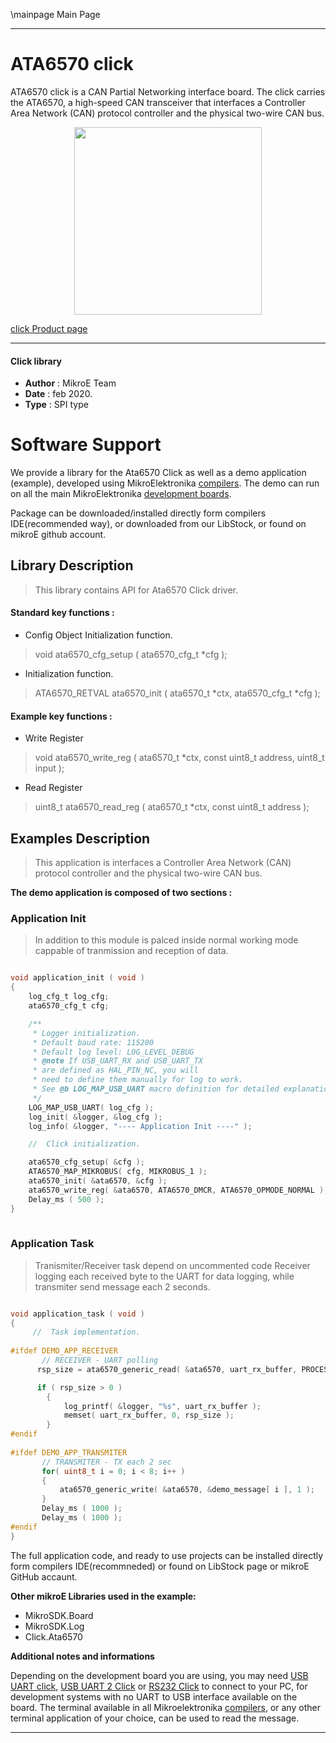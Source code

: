 \mainpage Main Page
 
---
# ATA6570 click

ATA6570 click is a CAN Partial Networking interface board. The click carries the ATA6570, a high-speed CAN transceiver that interfaces a Controller Area Network (CAN) protocol controller and the physical two-wire CAN bus. 

<p align="center">
  <img src="https://download.mikroe.com/images/click_for_ide/ata6570_click.png" height=300px>
</p>

[click Product page](https://www.mikroe.com/ata6570-click)

---


#### Click library 

- **Author**        : MikroE Team
- **Date**          : feb 2020.
- **Type**          : SPI type


# Software Support

We provide a library for the Ata6570 Click 
as well as a demo application (example), developed using MikroElektronika 
[compilers](https://shop.mikroe.com/compilers). 
The demo can run on all the main MikroElektronika [development boards](https://shop.mikroe.com/development-boards).

Package can be downloaded/installed directly form compilers IDE(recommended way), or downloaded from our LibStock, or found on mikroE github account. 

## Library Description

> This library contains API for Ata6570 Click driver.

#### Standard key functions :

- Config Object Initialization function.
> void ata6570_cfg_setup ( ata6570_cfg_t *cfg ); 
 
- Initialization function.
> ATA6570_RETVAL ata6570_init ( ata6570_t *ctx, ata6570_cfg_t *cfg );

#### Example key functions :

- Write Register
> void ata6570_write_reg ( ata6570_t *ctx, const uint8_t address, uint8_t input );
 
- Read Register
> uint8_t ata6570_read_reg ( ata6570_t *ctx, const uint8_t address );

## Examples Description
 
> This application is interfaces a Controller Area Network (CAN) protocol controller and the physical two-wire CAN bus.

**The demo application is composed of two sections :**

### Application Init 

> In addition to this module is palced inside normal working mode cappable of tranmission and reception of data.

```c

void application_init ( void )
{
    log_cfg_t log_cfg;
    ata6570_cfg_t cfg;

    /** 
     * Logger initialization.
     * Default baud rate: 115200
     * Default log level: LOG_LEVEL_DEBUG
     * @note If USB_UART_RX and USB_UART_TX 
     * are defined as HAL_PIN_NC, you will 
     * need to define them manually for log to work. 
     * See @b LOG_MAP_USB_UART macro definition for detailed explanation.
     */
    LOG_MAP_USB_UART( log_cfg );
    log_init( &logger, &log_cfg );
    log_info( &logger, "---- Application Init ----" );

    //  Click initialization.

    ata6570_cfg_setup( &cfg );
    ATA6570_MAP_MIKROBUS( cfg, MIKROBUS_1 );
    ata6570_init( &ata6570, &cfg );
    ata6570_write_reg( &ata6570, ATA6570_DMCR, ATA6570_OPMODE_NORMAL );
    Delay_ms ( 500 );
}
  
```

### Application Task

> Tranismiter/Receiver task depend on uncommented code
  Receiver logging each received byte to the UART for data logging, while transmiter send message each
  2 seconds.

```c

void application_task ( void )
{
     //  Task implementation.
    
#ifdef DEMO_APP_RECEIVER
       // RECEIVER - UART polling
      rsp_size = ata6570_generic_read( &ata6570, uart_rx_buffer, PROCESS_RX_BUFFER_SIZE );

      if ( rsp_size > 0 )
        {  
            log_printf( &logger, "%s", uart_rx_buffer );
            memset( uart_rx_buffer, 0, rsp_size );
        }  
#endif
       
#ifdef DEMO_APP_TRANSMITER
       // TRANSMITER - TX each 2 sec
       for( uint8_t i = 0; i < 8; i++ )
       {
           ata6570_generic_write( &ata6570, &demo_message[ i ], 1 );
       }
       Delay_ms ( 1000 );
       Delay_ms ( 1000 );
#endif
}  

```

The full application code, and ready to use projects can be  installed directly form compilers IDE(recommneded) or found on LibStock page or mikroE GitHub accaunt.

**Other mikroE Libraries used in the example:** 

- MikroSDK.Board
- MikroSDK.Log
- Click.Ata6570

**Additional notes and informations**

Depending on the development board you are using, you may need 
[USB UART click](https://shop.mikroe.com/usb-uart-click), 
[USB UART 2 Click](https://shop.mikroe.com/usb-uart-2-click) or 
[RS232 Click](https://shop.mikroe.com/rs232-click) to connect to your PC, for 
development systems with no UART to USB interface available on the board. The 
terminal available in all Mikroelektronika 
[compilers](https://shop.mikroe.com/compilers), or any other terminal application 
of your choice, can be used to read the message.



---
